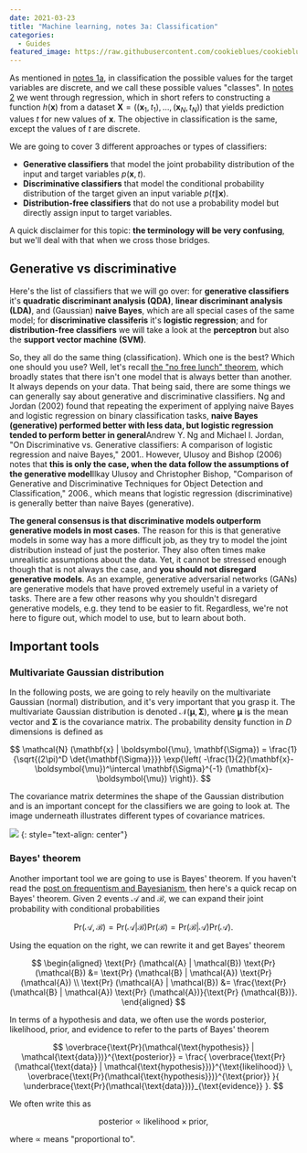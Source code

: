 ```yaml
---
date: 2021-03-23
title: "Machine learning, notes 3a: Classification"
categories:
  - Guides
featured_image: https://raw.githubusercontent.com/cookieblues/cookieblues.github.io/33c1f7b6dbd05a952e9c9d381173195dce89fc52/extra/bsmalea-notes-2/prob_linreg.svg
---
```

As mentioned in <a href="{{ site.url }}/guides/2021/03/08/bsmalea-notes-1a">notes 1a</a>, in classification the possible values for the target variables are discrete, and we call these possible values "classes". In <a href="{{ site.url }}/guides/2021/03/22/bsmalea-notes-2">notes 2</a> we went through regression, which in short refers to constructing a function $h( \mathbf{x} )$ from a dataset $\mathbf{X} = \left( (\mathbf{x}_1, t_1), \dots, (\mathbf{x}_N, t_N) \right)$ that yields prediction values $t$ for new values of $\mathbf{x}$. The objective in classification is the same, except the values of $t$ are discrete.

We are going to cover 3 different approaches or types of classifiers:

- **Generative classifiers** that model the joint probability distribution of the input and target variables $p(\mathbf{x}, t)$.
- **Discriminative classifiers** that model the conditional probability distribution of the target given an input variable $p(t \| \mathbf{x})$.
- **Distribution-free classifiers** that do not use a probability model but directly assign input to target variables.

A quick disclaimer for this topic: **the terminology will be very confusing**, but we'll deal with that when we cross those bridges.


## Generative vs discriminative
Here's the list of classifiers that we will go over: for **generative classifiers** it's **quadratic discriminant analysis (QDA)**, **linear discriminant analysis (LDA)**, and (Gaussian) **naive Bayes**, which are all special cases of the same model; for **discriminative classiferis** it's **logistic regression**; and for **distribution-free classifiers** we will take a look at the **perceptron** but also the **support vector machine (SVM)**.

So, they all do the same thing (classification). Which one is the best? Which one should you use? Well, let's recall <a href="{{ site.url }}/guides/2021/03/11/bsmalea-notes-1b/">the "no free lunch" theorem</a>, which broadly states that there isn't one model that is always better than another. It always depends on your data. That being said, there are some things we can generally say about generative and discriminative classifiers. Ng and Jordan (2002) found that repeating the experiment of applying naive Bayes and logistic regression on binary classification tasks, **naive Bayes (generative) performed better with less data, but logistic regression tended to perform better in general**<span class="sidenote-number"></span><span class="sidenote">Andrew Y. Ng and Michael I. Jordan, "On Discriminative vs. Generative classifiers: A comparison of logistic regression and naive Bayes," 2001.</span>. However, Ulusoy and Bishop (2006) notes that **this is only the case, when the data follow the assumptions of the generative model**<span class="sidenote-number"></span><span class="sidenote">Ilkay Ulusoy and Christopher Bishop, "Comparison of Generative and Discriminative Techniques for Object Detection and Classification," 2006.</span>, which means that logistic regression (discriminative) is generally better than naive Bayes (generative).

**The general consensus is that discriminative models outperform generative models in most cases**. The reason for this is that generative models in some way has a more difficult job, as they try to model the joint distribution instead of just the posterior. They also often times make unrealistic assumptions about the data. Yet, it cannot be stressed enough though that is not always the case, and **you should not disregard generative models**. As an example, generative adversarial networks (GANs) are generative models that have proved extremely useful in a variety of tasks. There are a few other reasons why you shouldn't disregard generative models, e.g. they tend to be easier to fit. Regardless, we're not here to figure out, which model to use, but to learn about both.

## Important tools
### Multivariate Gaussian distribution
In the following posts, we are going to rely heavily on the multivariate Gaussian (normal) distribution, and it's very important that you grasp it. The multivariate Gaussian distribution is denoted $\mathcal{N} (\boldsymbol{\mu}, \mathbf{\Sigma})$, where $\boldsymbol{\mu}$ is the mean vector and $\mathbf{\Sigma}$ is the covariance matrix. The probability density function in $D$ dimensions is defined as

$$
\mathcal{N} (\mathbf{x} | \boldsymbol{\mu}, \mathbf{\Sigma}) = \frac{1}{\sqrt{(2\pi)^D \det{\mathbf{\Sigma}}}} \exp{\left( -\frac{1}{2}(\mathbf{x}-\boldsymbol{\mu})^\intercal \mathbf{\Sigma}^{-1} (\mathbf{x}-\boldsymbol{\mu}) \right)}.
$$

The covariance matrix determines the shape of the Gaussian distribution and is an important concept for the classifiers we are going to look at. The image underneath illustrates different types of covariance matrices.

<img src="{{ site.url }}/extra/bsmalea-notes-3a/gaussians.svg">
{: style="text-align: center"}


### Bayes' theorem
Another important tool we are going to use is Bayes' theorem. If you haven't read the <a href="{{ site.url }}/guides/2021/03/15/bsmalea-notes-1c/">post on frequentism and Bayesianism</a>, then here's a quick recap on Bayes' theorem. Given 2 events $\mathcal{A}$ and $\mathcal{B}$, we can expand their joint probability with conditional probabilities

$$
\text{Pr} (\mathcal{A}, \mathcal{B}) = \text{Pr} (\mathcal{A} | \mathcal{B}) \text{Pr} (\mathcal{B}) = \text{Pr} (\mathcal{B} | \mathcal{A}) \text{Pr} (\mathcal{A}).
$$

Using the equation on the right, we can rewrite it and get Bayes' theorem

$$ \begin{aligned}
\text{Pr} (\mathcal{A} | \mathcal{B}) \text{Pr} (\mathcal{B})
&= \text{Pr} (\mathcal{B} | \mathcal{A}) \text{Pr} (\mathcal{A}) \\
\text{Pr} (\mathcal{A} | \mathcal{B})
&= \frac{\text{Pr} (\mathcal{B} | \mathcal{A}) \text{Pr} (\mathcal{A})}{\text{Pr} (\mathcal{B})}.
\end{aligned} $$

In terms of a hypothesis and data, we often use the words posterior, likelihood, prior, and evidence to refer to the parts of Bayes' theorem

$$
\overbrace{\text{Pr}(\mathcal{\text{hypothesis}} | \mathcal{\text{data}})}^{\text{posterior}}
= \frac{ \overbrace{\text{Pr}(\mathcal{\text{data}} | \mathcal{\text{hypothesis}})}^{\text{likelihood}} \, \overbrace{\text{Pr}(\mathcal{\text{hypothesis}})}^{\text{prior}} }{ \underbrace{\text{Pr}(\mathcal{\text{data}})}_{\text{evidence}} }.
$$

We often write this as

$$
\text{posterior} \propto \text{likelihood} \times \text{prior},
$$

where $\propto$ means "proportional to".


